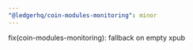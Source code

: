 ```yaml
---
"@ledgerhq/coin-modules-monitoring": minor
---
```


fix(coin-modules-monitoring): fallback on empty xpub
